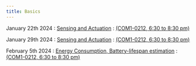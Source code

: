 ```yaml
---
title: Basics
---
```


January 22th 2024
: [Sensing and Actuation](#)
  : [(COM1-0212, 6:30 to 8:30 pm)](#)


January 29th 2024
: [Sensing and Actuation](#)
  : [(COM1-0212, 6:30 to 8:30 pm)](#)


February 5th 2024
: [Energy Consumption, Battery-lifespan estimation](#)
  : [(COM1-0212, 6:30 to 8:30 pm)](#)